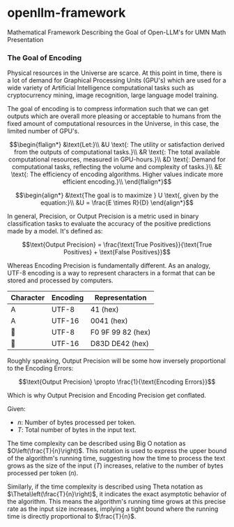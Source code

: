 # openllm-framework
Mathematical Framework Describing the Goal of Open-LLM's for UMN Math Presentation

### The Goal of Encoding

Physical resources in the Universe are scarce. At this point in time, there is a lot of demand for Graphical Processing Units (GPU's) which are used for a wide variety of Artificial Intelligence computational tasks such as cryptocurrency mining, image recognition, large language model training.

The goal of encoding is to compress information such that we can get outputs which are overall more pleasing or acceptable to humans from the fixed amount of computational resources in the Universe, in this case, the limited number of GPU's.

```math
\begin{flalign*}
&\text{Let:}\\
&U \text{: The utility or satisfaction derived from the outputs of computational tasks.}\\
&R \text{: The total available computational resources, measured in GPU-hours.}\\
&D \text{: Demand for computational tasks, reflecting the volume and complexity of tasks.}\\
&E \text{: The efficiency of encoding algorithms. Higher values indicate more efficient encoding.}\\
\end{flalign*}
```

```math
\begin{align*}
&\text{The goal is to maximize } U \text{, given by the equation:}\\
&U = \frac{E \times R}{D}
\end{align*}
```


In general, Precision, or Output Precision is a metric used in binary classification tasks to evaluate the accuracy of the positive predictions made by a model. It's defined as:

```math
\text{Output Precision} = \frac{\text{True Positives}}{\text{True Positives} + \text{False Positives}}
```

Whereas Encoding Precision is fundamentally different. As an analogy, UTF-8 encoding is a way to represent characters in a format that can be stored and processed by computers. 

| Character | Encoding | Representation                      |
|-----------|----------|-------------------------------------|
| A         | UTF-8    | 41 (hex)                            |
| A         | UTF-16   | 0041 (hex)                          |
| 🙂        | UTF-8    | F0 9F 99 82 (hex)                   |
| 🙂        | UTF-16   | D83D DE42 (hex)                     |


Roughly speaking, Output Precision will be some how inversely proportional to the Encoding Errors:

```math
\text{Output Precision} \propto \frac{1}{\text{Encoding Errors}}
```
Which is why Output Precision and Encoding Precision get conflated.

Given:

- $n$: Number of bytes processed per token.
- $T$: Total number of bytes in the input text.

The time complexity can be described using Big O notation as $O\left(\frac{T}{n}\right)$. This notation is used to express the upper bound of the algorithm's running time, suggesting how the time to process the text grows as the size of the input ($T$) increases, relative to the number of bytes processed per token ($n$).

Similarly, if the time complexity is described using Theta notation as $\Theta\left(\frac{T}{n}\right)$, it indicates the exact asymptotic behavior of the algorithm. This means the algorithm's running time grows at this precise rate as the input size increases, implying a tight bound where the running time is directly proportional to $\frac{T}{n}$.

